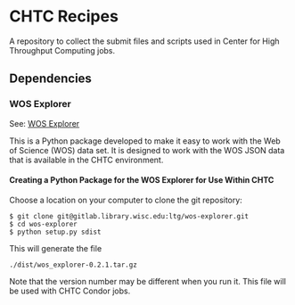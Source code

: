 # CHTC Recipes

A repository to collect the submit files and scripts used in Center for High Throughput Computing jobs.

## Dependencies

### WOS Explorer

See: [WOS Explorer](https://gitlab.library.wisc.edu/ltg/wos-explorer)

This is a Python package developed to make it easy to work with the Web of Science (WOS) data set. It is designed to work with the WOS JSON data that is available in the CHTC environment.

#### Creating a Python Package for the WOS Explorer for Use Within CHTC

Choose a location on your computer to clone the git repository:

```
$ git clone git@gitlab.library.wisc.edu:ltg/wos-explorer.git
$ cd wos-explorer
$ python setup.py sdist
```

This will generate the file

`./dist/wos_explorer-0.2.1.tar.gz`

Note that the version number may be different when you run it. This file will be used with CHTC Condor jobs.
